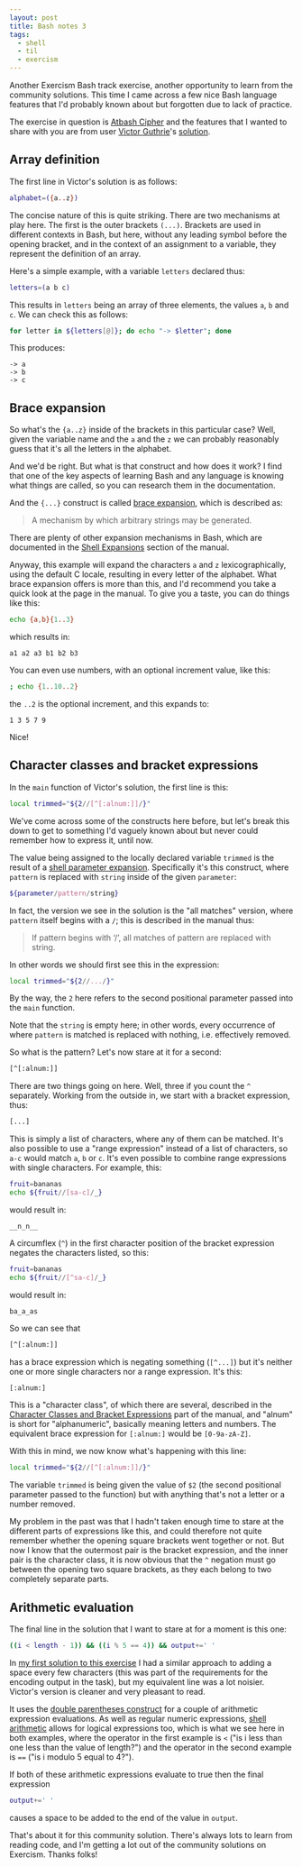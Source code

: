 ```yaml
---
layout: post
title: Bash notes 3
tags:
  - shell
  - til
  - exercism
---
```

Another Exercism Bash track exercise, another opportunity to learn from the community solutions. This time I came across a few nice Bash language features that I'd probably known about but forgotten due to lack of practice.

The exercise in question is [Atbash Cipher](https://exercism.org/tracks/bash/exercises/atbash-cipher) and the features that I wanted to share with you are from user [Victor Guthrie](https://exercism.org/profiles/chicovg)'s [solution](https://exercism.org/tracks/bash/exercises/atbash-cipher/solutions/chicovg).

## Array definition

The first line in Victor's solution is as follows:

```bash
alphabet=({a..z})
```

The concise nature of this is quite striking. There are two mechanisms at play here. The first is the outer brackets `(...)`. Brackets are used in different contexts in Bash, but here, without any leading symbol before the opening bracket, and in the context of an assignment to a variable, they represent the definition of an array.

Here's a simple example, with a variable `letters` declared thus:

```bash
letters=(a b c)
```

This results in `letters` being an array of three elements, the values `a`, `b` and `c`. We can check this as follows:

```bash
for letter in ${letters[@]}; do echo "-> $letter"; done
```

This produces:

```
-> a
-> b
-> c
```

## Brace expansion

So what's the `{a..z}` inside of the brackets in this particular case? Well, given the variable name and the `a` and the `z` we can probably reasonably guess that it's all the letters in the alphabet.

And we'd be right. But what is that construct and how does it work? I find that one of the key aspects of learning Bash and any language is knowing what things are called, so you can research them in the documentation.

And the `{...}` construct is called [brace expansion](https://www.gnu.org/software/bash/manual/html_node/Brace-Expansion.html), which is described as:

> A mechanism by which arbitrary strings may be generated.

There are plenty of other expansion mechanisms in Bash, which are documented in the [Shell Expansions](https://www.gnu.org/software/bash/manual/html_node/Shell-Expansions.html) section of the manual.

Anyway, this example will expand the characters `a` and `z` lexicographically, using the default C locale, resulting in every letter of the alphabet. What brace expansion offers is more than this, and I'd recommend you take a quick look at the page in the manual. To give you a taste, you can do things like this:

```bash
echo {a,b}{1..3}
```

which results in:

```
a1 a2 a3 b1 b2 b3
```

You can even use numbers, with an optional increment value, like this:

```bash
; echo {1..10..2}
```

the `..2` is the optional increment, and this expands to:

```
1 3 5 7 9
```

Nice!

## Character classes and bracket expressions

In the `main` function of Victor's solution, the first line is this:

```bash
local trimmed="${2//[^[:alnum:]]/}"
```

We've come across some of the constructs here before, but let's break this down to get to something I'd vaguely known about but never could remember how to express it, until now.

The value being assigned to the locally declared variable `trimmed` is the result of a [shell parameter expansion](https://www.gnu.org/software/bash/manual/html_node/Shell-Parameter-Expansion.html). Specifically it's this construct, where `pattern` is replaced with `string` inside of the given `parameter`:

```bash
${parameter/pattern/string}
```

In fact, the version we see in the solution is the "all matches" version, where `pattern` itself begins with a `/`; this is described in the manual thus:

> If pattern begins with ‘/’, all matches of pattern are replaced with string.

In other words we should first see this in the expression:

```bash
local trimmed="${2//.../}"
```

By the way, the `2` here refers to the second positional parameter passed into the `main` function.

Note that the `string` is empty here; in other words, every occurrence of where `pattern` is matched is replaced with nothing, i.e. effectively removed.

So what is the pattern? Let's now stare at it for a second:

```bash
[^[:alnum:]]
```

There are two things going on here. Well, three if you count the `^` separately. Working from the outside in, we start with a bracket expression, thus:

```bash
[...]
```

This is simply a list of characters, where any of them can be matched. It's also possible to use a "range expression" instead of a list of characters, so `a-c` would match `a`, `b` or `c`. It's even possible to combine range expressions with single characters. For example, this:

```bash
fruit=bananas
echo ${fruit//[sa-c]/_}
```

would result in:

```
__n_n__
```

A circumflex (`^`) in the first character position of the bracket expression negates the characters listed, so this:

```bash
fruit=bananas
echo ${fruit//[^sa-c]/_}
```

would result in:

```
ba_a_as
```

So we can see that

```bash
[^[:alnum:]]
```

has a brace expression which is negating something (`[^...]`) but it's neither one or more single characters nor a range expression. It's this:

```bash
[:alnum:]
```

This is a "character class", of which there are several, described in the [Character Classes and Bracket Expressions](https://www.gnu.org/software/grep/manual/html_node/Character-Classes-and-Bracket-Expressions.html) part of the manual, and "alnum" is short for "alphanumeric", basically meaning letters and numbers. The equivalent brace expression for `[:alnum:]` would be `[0-9a-zA-Z]`.

With this in mind, we now know what's happening with this line:

```bash
local trimmed="${2//[^[:alnum:]]/}"
```

The variable `trimmed` is being given the value of `$2` (the second positional parameter passed to the function) but with anything that's not a letter or a number removed.

My problem in the past was that I hadn't taken enough time to stare at the different parts of expressions like this, and could therefore not quite remember whether the opening square brackets went together or not. But now I know that the outermost pair is the bracket expression, and the inner pair is the character class, it is now obvious that the `^` negation must go between the opening two square brackets, as they each belong to two completely separate parts.

## Arithmetic evaluation

The final line in the solution that I want to stare at for a moment is this one:

```bash
((i < length - 1)) && ((i % 5 == 4)) && output+=' '
```

In [my first solution to this exercise](https://exercism.org/tracks/bash/exercises/atbash-cipher/solutions/qmacro) I had a similar approach to adding a space every few characters (this was part of the requirements for the encoding output in the task), but my equivalent line was a lot noisier. Victor's version is cleaner and very pleasant to read.

It uses the [double parentheses construct](https://tldp.org/LDP/abs/html/dblparens.html) for a couple of arithmetic expression evaluations. As well as regular numeric expressions, [shell arithmetic](https://www.gnu.org/software/bash/manual/bash.html#Shell-Arithmetic) allows for logical expressions too, which is what we see here in both examples, where the operator in the first example is `<` ("is i less than one less than the value of length?") and the operator in the second example is `==` ("is i modulo 5 equal to 4?").

If both of these arithmetic expressions evaluate to true then the final expression

```bash
output+=' '
```

causes a space to be added to the end of the value in `output`.

That's about it for this community solution. There's always lots to learn from reading code, and I'm getting a lot out of the community solutions on Exercism. Thanks folks!
